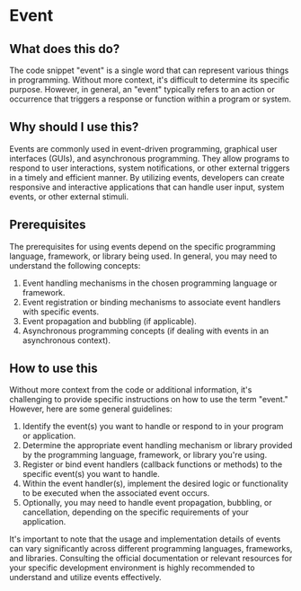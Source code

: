 
  
  # **Event**

## What does this do?
The code snippet "event" is a single word that can represent various things in programming. Without more context, it's difficult to determine its specific purpose. However, in general, an "event" typically refers to an action or occurrence that triggers a response or function within a program or system.

## Why should I use this?
Events are commonly used in event-driven programming, graphical user interfaces (GUIs), and asynchronous programming. They allow programs to respond to user interactions, system notifications, or other external triggers in a timely and efficient manner. By utilizing events, developers can create responsive and interactive applications that can handle user input, system events, or other external stimuli.

## Prerequisites
The prerequisites for using events depend on the specific programming language, framework, or library being used. In general, you may need to understand the following concepts:

1. Event handling mechanisms in the chosen programming language or framework.
2. Event registration or binding mechanisms to associate event handlers with specific events.
3. Event propagation and bubbling (if applicable).
4. Asynchronous programming concepts (if dealing with events in an asynchronous context).

## How to use this
Without more context from the code or additional information, it's challenging to provide specific instructions on how to use the term "event." However, here are some general guidelines:

1. Identify the event(s) you want to handle or respond to in your program or application.
2. Determine the appropriate event handling mechanism or library provided by the programming language, framework, or library you're using.
3. Register or bind event handlers (callback functions or methods) to the specific event(s) you want to handle.
4. Within the event handler(s), implement the desired logic or functionality to be executed when the associated event occurs.
5. Optionally, you may need to handle event propagation, bubbling, or cancellation, depending on the specific requirements of your application.

It's important to note that the usage and implementation details of events can vary significantly across different programming languages, frameworks, and libraries. Consulting the official documentation or relevant resources for your specific development environment is highly recommended to understand and utilize events effectively.
  
  